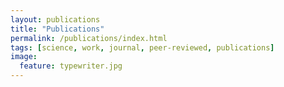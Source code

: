 ```yaml
---
layout: publications
title: "Publications"
permalink: /publications/index.html
tags: [science, work, journal, peer-reviewed, publications]
image:
  feature: typewriter.jpg
---
```


